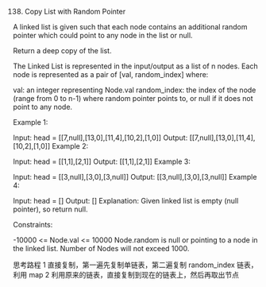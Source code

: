 138. Copy List with Random Pointer

A linked list is given such that each node contains an additional random pointer which could point to any node in the list or null.

Return a deep copy of the list.

The Linked List is represented in the input/output as a list of n nodes. Each node is represented as a pair of [val, random_index] where:

val: an integer representing Node.val
random_index: the index of the node (range from 0 to n-1) where random pointer points to, or null if it does not point to any node.

Example 1:

Input: head = [[7,null],[13,0],[11,4],[10,2],[1,0]]
Output: [[7,null],[13,0],[11,4],[10,2],[1,0]]
Example 2:

Input: head = [[1,1],[2,1]]
Output: [[1,1],[2,1]]
Example 3:

Input: head = [[3,null],[3,0],[3,null]]
Output: [[3,null],[3,0],[3,null]]
Example 4:

Input: head = []
Output: []
Explanation: Given linked list is empty (null pointer), so return null.

Constraints:

-10000 <= Node.val <= 10000
Node.random is null or pointing to a node in the linked list.
Number of Nodes will not exceed 1000.

思考路程
1 直接复制，第一遍先复制单链表，第二遍复制 random_index 链表，利用 map
2 利用原来的链表，直接复制到现在的链表上，然后再取出节点

